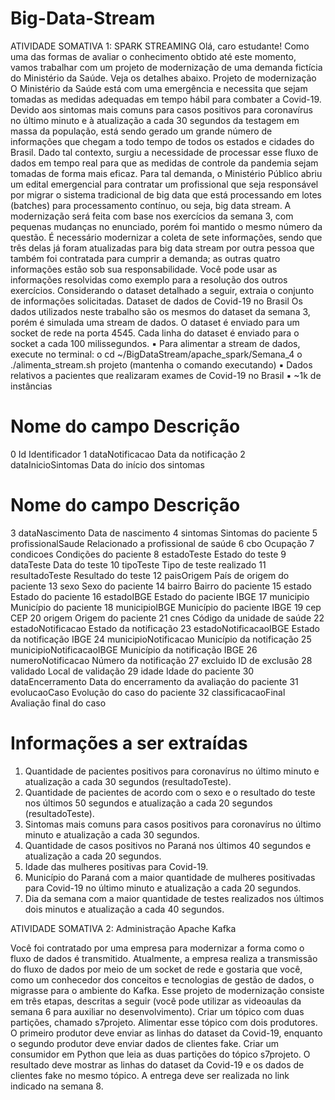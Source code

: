 # Big-Data-Stream
ATIVIDADE SOMATIVA 1: SPARK STREAMING
Olá, caro estudante! Como uma das formas de avaliar o conhecimento obtido até este momento, vamos 
trabalhar com um projeto de modernização de uma demanda fictícia do Ministério da Saúde. Veja os detalhes 
abaixo.
Projeto de modernização
O Ministério da Saúde está com uma emergência e necessita que sejam tomadas as medidas adequadas em 
tempo hábil para combater a Covid-19. Devido aos sintomas mais comuns para casos positivos para 
coronavírus no último minuto e à atualização a cada 30 segundos da testagem em massa da população, está 
sendo gerado um grande número de informações que chegam a todo tempo de todos os estados e cidades 
do Brasil. Dado tal contexto, surgiu a necessidade de processar esse fluxo de dados em tempo real para que 
as medidas de controle da pandemia sejam tomadas de forma mais eficaz.
Para tal demanda, o Ministério Público abriu um edital emergencial para contratar um profissional que seja 
responsável por migrar o sistema tradicional de big data que está processando em lotes (batches) para 
processamento contínuo, ou seja, big data stream.
A modernização será feita com base nos exercícios da semana 3, com pequenas mudanças no enunciado, 
porém foi mantido o mesmo número da questão. É necessário modernizar a coleta de sete informações, 
sendo que três delas já foram atualizadas para big data stream por outra pessoa que também foi contratada 
para cumprir a demanda; as outras quatro informações estão sob sua responsabilidade. Você pode usar as 
informações resolvidas como exemplo para a resolução dos outros exercícios. Considerando o dataset
detalhado a seguir, extraia o conjunto de informações solicitadas.
Dataset de dados de Covid-19 no Brasil
Os dados utilizados neste trabalho são os mesmos do dataset da semana 3, porém é simulada uma stream
de dados. O dataset é enviado para um socket de rede na porta 4545. Cada linha do dataset é enviado para 
o socket a cada 100 milissegundos.
▪ Para alimentar a stream de dados, execute no terminal:
o cd ~/BigDataStream/apache_spark/Semana_4
o ./alimenta_stream.sh projeto (mantenha o comando executando)
▪ Dados relativos a pacientes que realizaram exames de Covid-19 no Brasil
▪ ~1k de instâncias
# Nome do campo Descrição
0 Id Identificador
1 dataNotificacao Data da notificação
2 dataInicioSintomas Data do início dos sintomas
 

# Nome do campo Descrição
3 dataNascimento Data de nascimento
4 sintomas Sintomas do paciente
5 profissionalSaude Relacionado a profissional de saúde
6 cbo Ocupação
7 condicoes Condições do paciente
8 estadoTeste Estado do teste
9 dataTeste Data do teste
10 tipoTeste Tipo de teste realizado
11 resultadoTeste Resultado do teste
12 paisOrigem País de origem do paciente
13 sexo Sexo do paciente
14 bairro Bairro do paciente
15 estado Estado do paciente
16 estadoIBGE Estado do paciente IBGE
17 municipio Município do paciente
18 municipioIBGE Município do paciente IBGE
19 cep CEP
20 origem Origem do paciente
21 cnes Código da unidade de saúde
22 estadoNotificacao Estado da notificação
23 estadoNotificacaoIBGE Estado da notificação IBGE
24 municipioNotificacao Município da notificação
25 municipioNotificacaoIBGE Município da notificação IBGE
26 numeroNotificacao Número da notificação
27 excluido ID de exclusão
28 validado Local de validação
29 idade Idade do paciente
30 dataEncerramento Data do encerramento da avaliação do paciente
31 evolucaoCaso Evolução do caso do paciente
32 classificacaoFinal Avaliação final do caso


# Informações a ser extraídas
1. Quantidade de pacientes positivos para coronavírus no último minuto e atualização a cada 30 segundos 
(resultadoTeste).
3. Quantidade de pacientes de acordo com o sexo e o resultado do teste nos últimos 50 segundos e atualização 
a cada 20 segundos (resultadoTeste).
4. Sintomas mais comuns para casos positivos para coronavírus no último minuto e atualização a cada 30 
segundos.
6.  Quantidade de casos positivos no Paraná nos últimos 40 segundos e atualização a cada 20 segundos.
15. Idade das mulheres positivas para Covid-19.
16. Município do Paraná com a maior quantidade de mulheres positivadas para Covid-19 no último minuto e 
atualização a cada 20 segundos.
17. Dia da semana com a maior quantidade de testes realizados nos últimos dois minutos e atualização a cada 
40 segundos.










ATIVIDADE SOMATIVA 2: Administração Apache Kafka


Você foi contratado por uma empresa para modernizar a forma como o fluxo de dados é transmitido. Atualmente, a empresa realiza a transmissão do fluxo de dados por meio de um socket de rede e gostaria que você, como um conhecedor dos conceitos e tecnologias de gestão de dados, o migrasse para o ambiente do Kafka. Esse projeto de modernização consiste em três etapas, descritas a seguir (você pode utilizar as videoaulas da semana 6 para auxiliar no desenvolvimento).
Criar um tópico com duas partições, chamado s7projeto.
Alimentar esse tópico com dois produtores. O primeiro produtor deve enviar as linhas do dataset da Covid-19, enquanto o segundo produtor deve enviar dados de clientes fake.
Criar um consumidor em Python que leia as duas partições do tópico s7projeto. O resultado deve mostrar as linhas do dataset da Covid-19 e os dados de clientes fake no mesmo tópico.
A entrega deve ser realizada no link indicado na semana 8.
